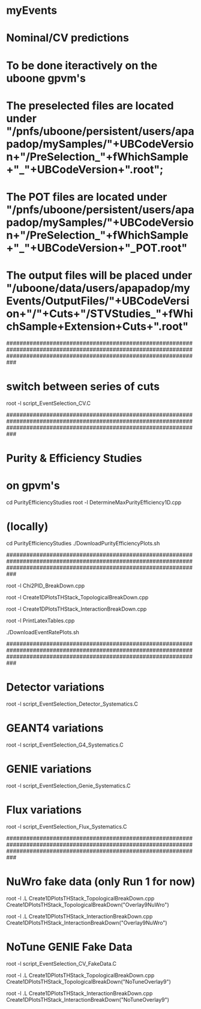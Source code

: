 # myEvents

# Nominal/CV predictions 
# To be done iteractively on the uboone gpvm's
# The preselected files are located under "/pnfs/uboone/persistent/users/apapadop/mySamples/"+UBCodeVersion+"/PreSelection_"+fWhichSample+"_"+UBCodeVersion+".root";
# The POT files are located under "/pnfs/uboone/persistent/users/apapadop/mySamples/"+UBCodeVersion+"/PreSelection_"+fWhichSample+"_"+UBCodeVersion+"_POT.root"
# The output files will be placed under "/uboone/data/users/apapadop/myEvents/OutputFiles/"+UBCodeVersion+"/"+Cuts+"/STVStudies_"+fWhichSample+Extension+Cuts+".root"

###########################################################################################################################################################################

# switch between series of cuts

root -l script_EventSelection_CV.C 

###########################################################################################################################################################################

# Purity & Efficiency Studies

# on gpvm's
cd PurityEfficiencyStudies
root -l DetermineMaxPurityEfficiency1D.cpp

# (locally)
cd PurityEfficiencyStudies
./DownloadPurityEfficiencyPlots.sh

###########################################################################################################################################################################

root -l Chi2PID_BreakDown.cpp

root -l Create1DPlotsTHStack_TopologicalBreakDown.cpp

root -l Create1DPlotsTHStack_InteractionBreakDown.cpp

root -l PrintLatexTables.cpp

./DownloadEventRatePlots.sh

###########################################################################################################################################################################

# Detector variations

root -l script_EventSelection_Detector_Systematics.C

# GEANT4 variations

root -l script_EventSelection_G4_Systematics.C

# GENIE variations

root -l script_EventSelection_Genie_Systematics.C

# Flux variations

root -l script_EventSelection_Flux_Systematics.C

###########################################################################################################################################################################

# NuWro fake data (only Run 1 for now)

root -l
.L Create1DPlotsTHStack_TopologicalBreakDown.cpp
Create1DPlotsTHStack_TopologicalBreakDown("Overlay9NuWro")

root -l
.L Create1DPlotsTHStack_InteractionBreakDown.cpp
Create1DPlotsTHStack_InteractionBreakDown("Overlay9NuWro")

# NoTune GENIE Fake Data

root -l script_EventSelection_CV_FakeData.C 

root -l
.L Create1DPlotsTHStack_TopologicalBreakDown.cpp
Create1DPlotsTHStack_TopologicalBreakDown("NoTuneOverlay9")

root -l
.L Create1DPlotsTHStack_InteractionBreakDown.cpp
Create1DPlotsTHStack_InteractionBreakDown("NoTuneOverlay9")

